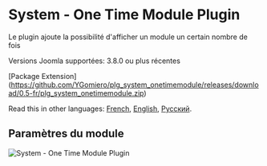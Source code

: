 # System - One Time Module Plugin
Le plugin ajoute la possibilité d'afficher un module un certain nombre de fois

Versions Joomla supportées: 3.8.0 ou plus récentes

[Package Extension] (https://github.com/YGomiero/plg_system_onetimemodule/releases/download/0.5-fr/plg_system_onetimemodule.zip)

Read this in other languages: 
[French]( https://github.com/YGomiero/plg_system_onetimemodule/blob/master/README.fr-FR.md ), 
[English]( https://github.com/YGomiero/plg_system_onetimemodule/blob/master/README.en-GB.md ), 
[Русский]( https://github.com/JoomlaZen/plg_system_onetimemodule/blob/master/README.ru-RU.md ).

## Paramètres du module
![System - One Time Module Plugin](https://image.prntscr.com/image/E3LSYMfJRnmQc9tKrz-5MQ.png)